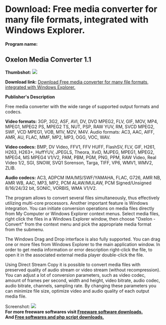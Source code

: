 # Download: Free media converter for many file formats, integrated with Windows Explorer.

**Program name:**

## Oxelon Media Converter 1.1

  
**Thumbshot:** ![](http://www.freewarefiles.com/screenshot/oxelonmediacvtr_md.gif)   
  
**Download link:** [Download Free media converter for many file formats, integrated with Windows Explorer.](http://freesoftwares.boysofts.com/Oxelon-Media-Converter_program_48540.html)  
  


**Publisher's Description**  
  


Free media converter with the wide range of supported output formats and codecs. 

**Video formats:** 3GP, 3G2, ASF, AVI, DV, DVD MPEG2, FLV, GIF, MOV, MP4, MPEG1, MPEG2 PS, MPEG2 TS, NUT, PSP, RAW YUV, RM, SVCD MPEG2, SWF, VCD MPEG1, VOB, M1V, M2V, M4V. Audio formats: AC3, AAC, AIFF, AMR, AU, FLAC, MMF, MP2, MP3, OGG, VOC, WAV. 

**Video codecs:** BMP, DV Video, FFV1, FFV HUFF, FlashSV, FLV, GIF, H261, H263, H263+, HuffYUV, JPEGLS, Theora, XviD, MJPEG, MPEG1, MPEG2, MPEG4, MS MPEG4 V1/V2, PAM, PBM, PGM, PNG, PPM, RAW Video, Real Video 1/2, SGI, SNOW, SVQ1 Sorenson, Targa, TIFF, VP6, WMV1, WMV2, ZLIB. 

**Audio codecs:** AC3, ADPCM IMA/MS/SWF/YAMAHA, FLAC, G726, AMR NB, AMR WB, AAC, MP3, MP2, PCM ALAW/MULAW, PCM Signed/Unsigned 8/16/24/32 bit, SONIC, VORBIS, WMA V1/V2. 

The program allows to convert several files simultaneously, thus effectively utilizing multi-core processors. Another important feature is Windows integration. You can initiate conversion operations on media files directly from My Computer or Windows Explorer context menus. Select media files, right click the files in a Windows Explorer window, then choose "Oxelon - Convert" from the context menu and pick the appropriate media format from the submenu. 

The Windows Drag and Drop interface is also fully supported. You can drag one or more files from Windows Explorer to the main application window. In order to get media information or error description right-click the file, to open it in the associated external media player double-click the file. 

Using Direct Stream Copy it is possible to convert media files with preserved quality of audio stream or video stream (without recompression). You can adjust a lot of conversion parameters, such as video codec, amount of frames per second, width and height, video bitrate, audio codec, audio bitrate, channels, sampling rate. By changing these parameters you can minimize file size, optimize video and audio quality of each output media file.

  
  
Screenshot: ![](http://www.freewarefiles.com/screenshot/oxelonmediacvtr.gif)   
**For more freeware softwares visit [Freeware software downloads.](http://freesoftwares.boysofts.com/)**   
**And [Free softwares and php script downloads.](http://www.boysofts.com/)**
